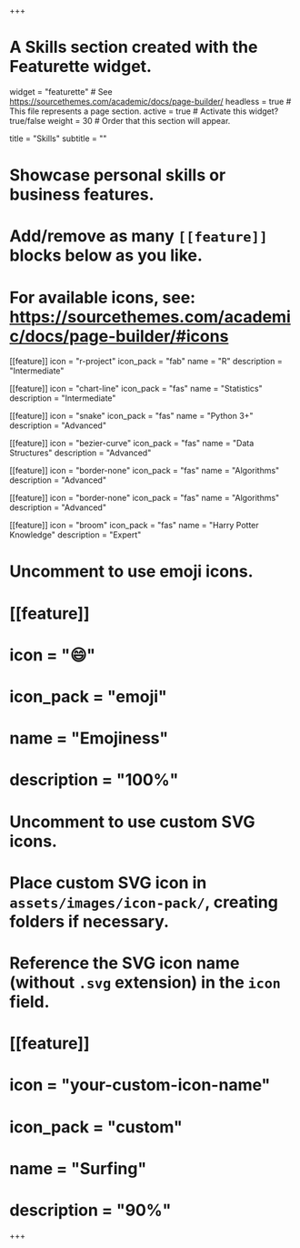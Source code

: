 +++
# A Skills section created with the Featurette widget.
widget = "featurette"  # See https://sourcethemes.com/academic/docs/page-builder/
headless = true  # This file represents a page section.
active = true  # Activate this widget? true/false
weight = 30  # Order that this section will appear.

title = "Skills"
subtitle = ""

# Showcase personal skills or business features.
# 
# Add/remove as many `[[feature]]` blocks below as you like.
# 
# For available icons, see: https://sourcethemes.com/academic/docs/page-builder/#icons

[[feature]]
  icon = "r-project"
  icon_pack = "fab"
  name = "R"
  description = "Intermediate"
  
[[feature]]
  icon = "chart-line"
  icon_pack = "fas"
  name = "Statistics"
  description = "Intermediate"  
  
[[feature]]
  icon = "snake"
  icon_pack = "fas"
  name = "Python 3+"
  description = "Advanced"
  
[[feature]]
  icon = "bezier-curve"
  icon_pack = "fas"
  name = "Data Structures"
  description = "Advanced"
  
[[feature]]
  icon = "border-none"
  icon_pack = "fas"
  name = "Algorithms"
  description = "Advanced"
  
[[feature]]
  icon = "border-none"
  icon_pack = "fas"
  name = "Algorithms"
  description = "Advanced"
  
[[feature]]
  icon = "broom"
  icon_pack = "fas"
  name = "Harry Potter Knowledge"
  description = "Expert"

# Uncomment to use emoji icons.
# [[feature]]
#  icon = ":smile:"
#  icon_pack = "emoji"
#  name = "Emojiness"
#  description = "100%"  

# Uncomment to use custom SVG icons.
# Place custom SVG icon in `assets/images/icon-pack/`, creating folders if necessary.
# Reference the SVG icon name (without `.svg` extension) in the `icon` field.
# [[feature]]
#  icon = "your-custom-icon-name"
#  icon_pack = "custom"
#  name = "Surfing"
#  description = "90%"

+++
